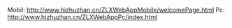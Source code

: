 Mobil:
http://www.hizhuzhan.cn/ZLXWebAppMobile/welcomePage.html
Pc:
http://www.hizhuzhan.cn/ZLXWebAppPc/index.html
